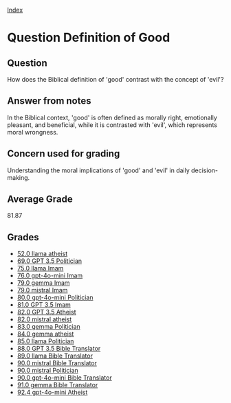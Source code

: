 
[Index](../../index.md)
# Question Definition of Good
## Question
How does the Biblical definition of 'good' contrast with the concept of 'evil'?

## Answer from notes
In the Biblical context, 'good' is often defined as morally right, emotionally pleasant, and beneficial, while it is contrasted with 'evil', which represents moral wrongness.

## Concern used for grading
Understanding the moral implications of 'good' and 'evil' in daily decision-making.

## Average Grade
81.87

## Grades
 * [52.0 llama atheist](../answers/llama_atheist/Definition_of_Good.md)
 * [69.0 GPT 3.5 Politician](../answers/GPT_3.5_Politician/Definition_of_Good.md)
 * [75.0 llama Imam](../answers/llama_Imam/Definition_of_Good.md)
 * [76.0 gpt-4o-mini Imam](../answers/gpt-4o-mini_Imam/Definition_of_Good.md)
 * [79.0 gemma Imam](../answers/gemma_Imam/Definition_of_Good.md)
 * [79.0 mistral Imam](../answers/mistral_Imam/Definition_of_Good.md)
 * [80.0 gpt-4o-mini Politician](../answers/gpt-4o-mini_Politician/Definition_of_Good.md)
 * [81.0 GPT 3.5 Imam](../answers/GPT_3.5_Imam/Definition_of_Good.md)
 * [82.0 GPT 3.5 Atheist](../answers/GPT_3.5_Atheist/Definition_of_Good.md)
 * [82.0 mistral atheist](../answers/mistral_atheist/Definition_of_Good.md)
 * [83.0 gemma Politician](../answers/gemma_Politician/Definition_of_Good.md)
 * [84.0 gemma atheist](../answers/gemma_atheist/Definition_of_Good.md)
 * [85.0 llama Politician](../answers/llama_Politician/Definition_of_Good.md)
 * [88.0 GPT 3.5 Bible Translator](../answers/GPT_3.5_Bible_Translator/Definition_of_Good.md)
 * [89.0 llama Bible Translator](../answers/llama_Bible_Translator/Definition_of_Good.md)
 * [90.0 mistral Bible Translator](../answers/mistral_Bible_Translator/Definition_of_Good.md)
 * [90.0 mistral Politician](../answers/mistral_Politician/Definition_of_Good.md)
 * [90.0 gpt-4o-mini Bible Translator](../answers/gpt-4o-mini_Bible_Translator/Definition_of_Good.md)
 * [91.0 gemma Bible Translator](../answers/gemma_Bible_Translator/Definition_of_Good.md)
 * [92.4 gpt-4o-mini Atheist](../answers/gpt-4o-mini_Atheist/Definition_of_Good.md)
